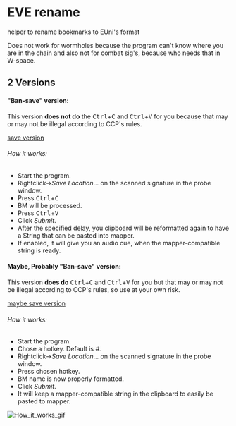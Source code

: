 # EVE rename

helper to rename bookmarks to EUni's format

Does not work for wormholes because the program can't know where you are in the chain and also not for combat sig's, because who needs that in W-space.

## 2 Versions
#### "Ban-save" version:
This version __does not do__ the <kbd>Ctrl</kbd>+<kbd>C</kbd> and <kbd>Ctrl</kbd>+<kbd>V</kbd> for you because that may or may not be illegal according to CCP's rules.

[save version](https://github.com/jbs1/eve_rename/raw/master/eve_rename_save.exe)

###### How it works:
* Start the program.
* Rightclick->_Save Location_... on the scanned signature in the probe window.
* Press <kbd>Ctrl</kbd>+<kbd>C</kbd>
* BM will be processed.
* Press <kbd>Ctrl</kbd>+<kbd>V</kbd>
* Click _Submit_.
* After the specified delay, you clipboard will be reformatted again to have a String that can be pasted into mapper.
* If enabled, it will give you an audio cue, when the mapper-compatible string is ready.



#### Maybe, Probably "Ban-save" version:
This version __does do__ <kbd>Ctrl</kbd>+<kbd>C</kbd> and <kbd>Ctrl</kbd>+<kbd>V</kbd> for you but that may or may not be illegal according to CCP's rules, so use at your own risk.

[maybe save version](https://github.com/jbs1/eve_rename/raw/master/eve_rename.exe)

###### How it works:
* Start the program.
* Chose a hotkey. Default is _#_.
* Rightclick->_Save Location_... on the scanned signature in the probe window.
* Press chosen hotkey.
* BM name is now properly formatted.
* Click _Submit_.
* It will keep a mapper-compatible string in the clipboard to easily be pasted to mapper.

![How_it_works_gif](https://i.imgur.com/QZMdmUa.gif)
